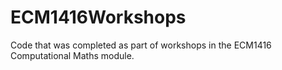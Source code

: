 # ECM1416Workshops

Code that was completed as part of workshops in the ECM1416 Computational Maths module.

